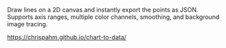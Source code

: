 Draw lines on a 2D canvas and instantly export the points as JSON.
Supports axis ranges, multiple color channels, smoothing, and background image tracing.

https://chrispahm.github.io/chart-to-data/
